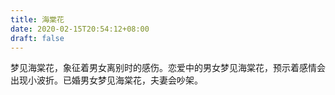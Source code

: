 ```yaml
---
title: 海棠花
date: 2020-02-15T20:54:12+08:00
draft: false
---
```


梦见海棠花，象征着男女离别时的感伤。恋爱中的男女梦见海棠花，预示着感情会出现小波折。已婚男女梦见海棠花，夫妻会吵架。